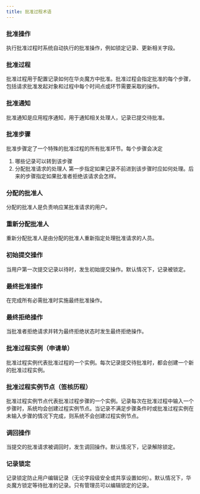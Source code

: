 ```yaml
---
title: 批准过程术语
---
```


### 批准操作
执行批准过程时系统自动执行的批准操作，例如锁定记录、更新相关字段。

### 批准过程
批准过程用于配置记录如何在华炎魔方中批准。批准过程会指定批准的每个步骤，包括请求批准发起对象和过程中每个时间点或环节需要采取的操作。

### 批准通知
批准通知是应用程序通知，用于通知相关处理人，记录已提交待批准。

### 批准步骤
批准步骤定了一个特殊的批准过程的所有批准环节。每个步骤会决定
1. 哪些记录可以转到该步骤
2. 分配批准请求的处理人
第一步指定如果记录不前进到该步骤时应如何处理。后来的步骤指定如果批准者拒绝该请求会怎样。

### 分配的批准人
分配的批准人是负责响应某批准请求的用户。

### 重新分配批准人
重新分配批准人是由分配的批准人重新指定处理批准请求的人员。

### 初始提交操作
当用户第一次提交记录以待时，发生初始提交操作。默认情况下，记录被锁定。

### 最终批准操作
在完成所有必需批准时实施最终批准操作。

### 最终拒绝操作
当批准者拒绝请求并转为最终拒绝状态时发生最终拒绝操作。

### 批准过程实例（申请单）
批准过程实例代表批准过程的一个实例。每次记录提交待批准时，都会创建一个新的批准过程实例。

### 批准过程实例节点（签核历程）
批准过程实例节点代表批准过程步骤的一个实例。记录每次在批准过程中输入一个步骤时，系统均会创建过程实例节点。当记录不满足步骤条件时或批准过程实例在未输入步骤的情况下完成，则系统不会创建过程实例节点。

### 调回操作
当提交的批准请求被调回时，发生调回操作。默认情况下，记录解除锁定。

### 记录锁定
记录锁定防止用户编辑记录（无论字段级安全或共享设置如何）。默认情况下，华炎魔方锁定等待批准的记录。只有管理员可以编辑锁定的记录。
